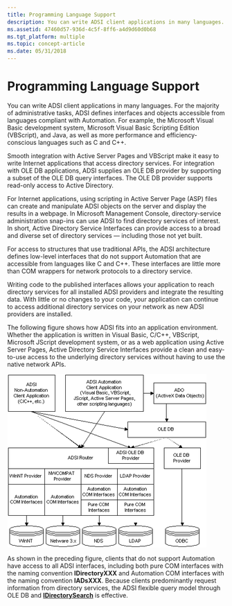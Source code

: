 ```yaml
---
title: Programming Language Support
description: You can write ADSI client applications in many languages.
ms.assetid: 47460d57-936d-4c5f-8ff6-a4d9d60d0b68
ms.tgt_platform: multiple
ms.topic: concept-article
ms.date: 05/31/2018
---
```


# Programming Language Support

You can write ADSI client applications in many languages. For the majority of administrative tasks, ADSI defines interfaces and objects accessible from languages compliant with Automation. For example, the Microsoft Visual Basic development system, Microsoft Visual Basic Scripting Edition (VBScript), and Java, as well as more performance and efficiency-conscious languages such as C and C++.

Smooth integration with Active Server Pages and VBScript make it easy to write Internet applications that access directory services. For integration with OLE DB applications, ADSI supplies an OLE DB provider by supporting a subset of the OLE DB query interfaces. The OLE DB provider supports read-only access to Active Directory.

For Internet applications, using scripting in Active Server Page (ASP) files can create and manipulate ADSI objects on the server and display the results in a webpage. In Microsoft Management Console, directory-service administration snap-ins can use ADSI to find directory services of interest. In short, Active Directory Service Interfaces can provide access to a broad and diverse set of directory services — including those not yet built.

For access to structures that use traditional APIs, the ADSI architecture defines low-level interfaces that do not support Automation that are accessible from languages like C and C++. These interfaces are little more than COM wrappers for network protocols to a directory service.

Writing code to the published interfaces allows your application to reach directory services for all installed ADSI providers and integrate the resulting data. With little or no changes to your code, your application can continue to access additional directory services on your network as new ADSI providers are installed.

The following figure shows how ADSI fits into an application environment. Whether the application is written in Visual Basic, C/C++, VBScript, Microsoft JScript development system, or as a web application using Active Server Pages, Active Directory Service Interfaces provide a clean and easy-to-use access to the underlying directory services without having to use the native network APIs.

![adsi support for programming languages](images/ds2layr.png)

As shown in the preceding figure, clients that do not support Automation have access to all ADSI interfaces, including both pure COM interfaces with the naming convention **IDirectoryXXX** and Automation COM interfaces with the naming convention **IADsXXX**. Because clients predominantly request information from directory services, the ADSI flexible query model through OLE DB and [**IDirectorySearch**](/windows/desktop/api/Iads/nn-iads-idirectorysearch) is effective.

 

 




